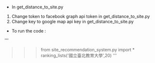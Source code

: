 * In get_distance_to_site.py

1. Change token to facebook graph api token in get_distance_to_site.py
2. Change key to google map api key in get_distance_to_site.py

* To run the code :

'''
>>>from site_recommendation_system.py import *
>>>ranking_lists('國立臺北教育大學',20)
'''
